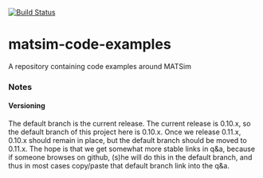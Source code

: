 [![Build Status](https://travis-ci.org/matsim-org/matsim-code-examples.svg?branch=0.10.x)](https://travis-ci.org/matsim-org/matsim-code-examples)

# matsim-code-examples
A repository containing code examples around MATSim

### Notes

#### Versioning

The default branch is the current release. 
The current release is 0.10.x, so the default branch of this project here is 0.10.x. Once we release 0.11.x, 0.10.x should remain in place, but the default branch should be moved to 0.11.x. The hope is that we get somewhat more stable links in q&a, because if someone browses on github, (s)he will do this in the default branch, and thus in most cases copy/paste that default branch link into the q&a.
